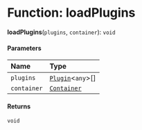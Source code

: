 # Function: loadPlugins

**loadPlugins**(`plugins`, `container`): `void`

#### Parameters

| Name | Type |
| :------ | :------ |
| `plugins` | [`Plugin`](/en/auto-docs/free-layout-editor/variables/Plugin-1.md)<`any`>\[] |
| `container` | [`Container`](/en/auto-docs/free-layout-editor/interfaces/interfaces.Container.md) |

#### Returns

`void`
